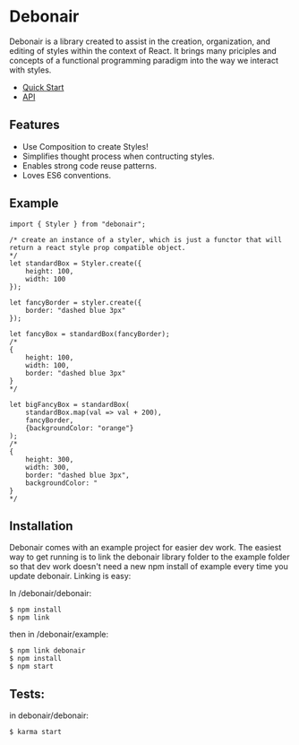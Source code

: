 # Debonair

Debonair is a library created to assist in the creation, organization, and editing of styles within the context of React. It brings many priciples and concepts of a functional programming paradigm into the way we interact with styles.

- [Quick Start](debonair/docs/quickstart.md)
- [API](debonair/docs/api.md)

## Features

- Use Composition to create Styles!
- Simplifies thought process when contructing styles.
- Enables strong code reuse patterns.
- Loves ES6 conventions.

## Example
```
import { Styler } from "debonair";

/* create an instance of a styler, which is just a functor that will return a react style prop compatible object.
*/
let standardBox = Styler.create({
    height: 100,
    width: 100
});

let fancyBorder = styler.create({
    border: "dashed blue 3px"
});

let fancyBox = standardBox(fancyBorder);
/*
{
    height: 100,
    width: 100,
    border: "dashed blue 3px"
}
*/

let bigFancyBox = standardBox(
    standardBox.map(val => val + 200),
    fancyBorder,
    {backgroundColor: "orange"}
);
/*
{
    height: 300,
    width: 300,
    border: "dashed blue 3px",
    backgroundColor: "
}
*/
```


## Installation

Debonair comes with an example project for easier dev work. The easiest way to get running is to link the debonair library folder to the example folder so that dev work doesn't need a new
npm install of example every time you update debonair. Linking is easy:

In /debonair/debonair: 

```
$ npm install
$ npm link
```

then in /debonair/example: 

```
$ npm link debonair
$ npm install
$ npm start
```

## Tests:

in debonair/debonair:

```
$ karma start
```
